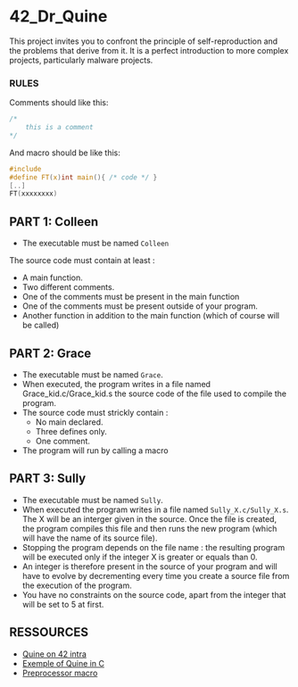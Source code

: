 # 42_Dr_Quine


This project invites you to confront the principle of self-reproduction and the problems
that derive from it. 
It is a perfect introduction to more complex projects, particularly
malware projects.

### RULES

Comments should like this: 
```c
/*
    this is a comment
*/
```

And macro should be like this:
```c
#include
#define FT(x)int main(){ /* code */ }
[..]
FT(xxxxxxxx)
```

## PART 1: Colleen

- The executable must be named `Colleen`

The source code must contain at least :
- A main function.
- Two different comments.
- One of the comments must be present in the main function
- One of the comments must be present outside of your program.
- Another function in addition to the main function (which of course will be
called)

## PART 2: Grace

- The executable must be named `Grace`.
- When executed, the program writes in a file named Grace_kid.c/Grace_kid.s
the source code of the file used to compile the program.
- The source code must strickly contain :
    - No main declared.
    - Three defines only.
    - One comment.
- The program will run by calling a macro


## PART 3: Sully


- The executable must be named `Sully`.
- When executed the program writes in a file named `Sully_X.c/Sully_X.s`. The
X will be an interger given in the source. Once the file is created, the program
compiles this file and then runs the new program (which will have the name of its
source file).
- Stopping the program depends on the file name : the resulting program will be
executed only if the integer X is greater or equals than 0.
- An integer is therefore present in the source of your program and will have to
evolve by decrementing every time you create a source file from the execution of
the program.
- You have no constraints on the source code, apart from the integer that will be
set to 5 at first.

## RESSOURCES

- [Quine on 42 intra](https://elearning.intra.42.fr/notions/dr-quine/subnotions/dr-quine/videos/dr-quine)
- [Exemple of Quine in C](https://www.youtube.com/watch?v=gCY_K3lQ_qk)
- [Preprocessor macro](https://www.youtube.com/watch?v=cmGq62c1Ceg)